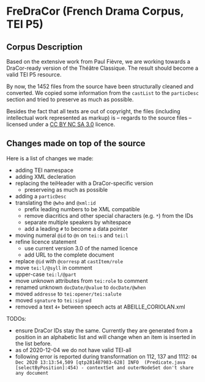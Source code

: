 # FreDraCor (French Drama Corpus, TEI P5)
## Corpus Description
Based on the extensive work from Paul Fièvre, we are working towards a DraCor-ready
version of the Théâtre Classique. The result should become a valid TEI P5 resource. 

By now, the 1452 files from the source have been structurally cleaned and converted. We copied some information from the `castList` to the 
`particDesc` section and tried to preserve as much as possible.

Besides the fact that all texts are out of copyright, the files (including intellectual work represented as markup) is – regards to the source files – licensed under a 
[CC BY NC SA 3.0]() licence. 

## Changes made on top of the source
Here is a list of changes we made:
- adding TEI namespace
- adding XML decleration
- replacing the teiHeader with a DraCor-specific version
    - preserveing as much as possible
- adding a `particDesc`
- translating the `@who` and `@xml:id`
    - prefix leading numbers to be XML compatible
    - remove diacritics and other special characters (e.g. `*`) from the IDs
    - separate multiple speakers by whitespace
    - add a leading `#` to become a data pointer
- moving numeral `@id` to `@n` on `tei:s` and `tei:l`
- refine licence statement
    - use current version 3.0 of the named licence
    - add URL to the complete document
- replace `@id` with `@corresp` at `castItem/role`
- move `tei:l/@syll` in comment
- upper-case `tei:l/@part`
- move unknown attributes from `tei:role` to comment
- renamed unknown `docDate/@value` to `docDate/@when`
- moved `addresse` to `tei:opener/tei:salute`
- moved `sgnature` to `tei:signed`
- removed a text `4+` between speech acts at ABEILLE_CORIOLAN.xml

TODOs:
- ensure DraCor IDs stay the same. Currently they are generated from a position in an alphabetic list and will change when an item is inserted in the list before.
- as of 2020-12-04 we do not have valid TEI-all
- following error is reported during transformation on 112, 137 and 1112: `04 Dec 2020 13:13:54,509 [qtp281487983-628] INFO  (Predicate.java [selectByPosition]:454) - contextSet and outerNodeSet don't share any document`